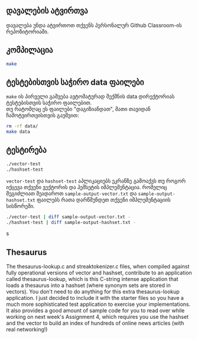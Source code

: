 ## დავალების ატვირთვა
დავალება უნდა ატვირთოთ თქვენს პერსონალურ Github Classroom-ის რეპოზიტორიაში.

## კომპილაცია
```sh
make
```

## ტესტებისთვის საჭირო data ფაილები
`make` ის პირველი გაშვება ავტომატურად შექმნის data დირექტორიას ტესტებისთვის საჭირო ფაილებით.  
თუ რატომღაც ეს ფაილები "დაგიზიანდათ", მათი თავიდან ჩამოტვირთვისთვის გაუშვით:
```sh
rm -rf data/
make data
```

## ტესტირება
```sh
./vector-test
./hashset-test
```

`vector-test` და `hashset-test` აპლიკაციებს ეკრანზე გამოაქვს თუ როგორ იქცევა თქვენი ვექტორის და ჰეშსეტის იმპლემენტაცია. რომელიც შეგიძლიათ შეადაროთ `sample-output-vector.txt` და `sample-output-hashset.txt` ფაილებს რათა დარწმუნდეთ თქვენი იმპლემენტაციის სისწორეში.
```sh
./vector-test | diff sample-output-vector.txt -
./hashset-test | diff sample-output-hashset.txt -
```
s
## Thesaurus
The thesaurus-lookup.c and streaktokenizer.c files, when
compiled against fully operational versions of vector and hashset,
contribute to an application called thesaurus-lookup, which is
this C-string intense application that loads a thesaurus into
a hashset (where synonym sets are stored in vectors).  You don't
need to do anything for this extra thesaurus-lookup application.
I just decided to include it with the starter files so you have
a much more sophisticated test application to exercise your implementations.
It also provides a good amount of sample code for you to read over
while working on next week's Assignment 4, which requires you
use the hashset and the vector to build an index of hundreds of online
news articles (with real networking!)
